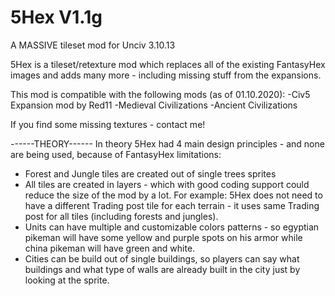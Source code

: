 # 5Hex V1.1g
A MASSIVE tileset mod for Unciv 3.10.13

5Hex is a tileset/retexture mod which replaces all of the existing FantasyHex images and adds many more - including missing stuff from the expansions.

This mod is compatible with the following mods (as of 01.10.2020):
-Civ5 Expansion mod by Red11
-Medieval Civilizations
-Ancient Civilizations

If you find some missing textures - contact me!

------THEORY------
In theory 5Hex had 4 main design principles - and none are being used, because of FantasyHex limitations:

- Forest and Jungle tiles are created out of single trees sprites
- All tiles are created in layers - which with good coding support could reduce the size of the mod by a lot. For example: 5Hex does not need to have a different Trading post tile for each terrain - it uses same Trading post for all tiles (including forests and jungles).
- Units can have multiple and customizable colors patterns - so egyptian pikeman will have some yellow and purple spots on his armor while china pikeman will have green and white.
- Cities can be build out of single buildings, so players can say what buildings and what type of walls are already built in the city just by looking at the sprite.
